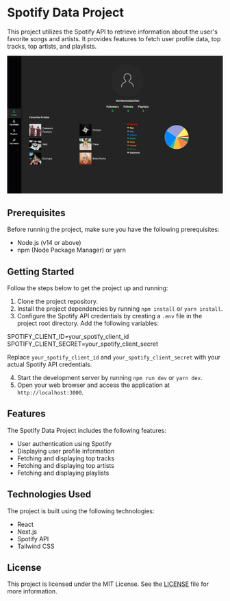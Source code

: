 # Spotify Data Project

This project utilizes the Spotify API to retrieve information about the user's favorite songs and artists. It provides features to fetch user profile data, top tracks, top artists, and playlists.

![screenshot](./public/Profile.PNG)

## Prerequisites

Before running the project, make sure you have the following prerequisites:

- Node.js (v14 or above)
- npm (Node Package Manager) or yarn

## Getting Started

Follow the steps below to get the project up and running:

1. Clone the project repository.
2. Install the project dependencies by running `npm install` or `yarn install`.
3. Configure the Spotify API credentials by creating a `.env` file in the project root directory. Add the following variables:

SPOTIFY_CLIENT_ID=your_spotify_client_id
SPOTIFY_CLIENT_SECRET=your_spotify_client_secret

Replace `your_spotify_client_id` and `your_spotify_client_secret` with your actual Spotify API credentials.

4. Start the development server by running `npm run dev` or `yarn dev`.
5. Open your web browser and access the application at `http://localhost:3000`.

## Features

The Spotify Data Project includes the following features:

- User authentication using Spotify
- Displaying user profile information
- Fetching and displaying top tracks
- Fetching and displaying top artists
- Fetching and displaying playlists

## Technologies Used

The project is built using the following technologies:

- React
- Next.js
- Spotify API
- Tailwind CSS

## License

This project is licensed under the MIT License. See the [LICENSE](LICENSE) file for more information.
